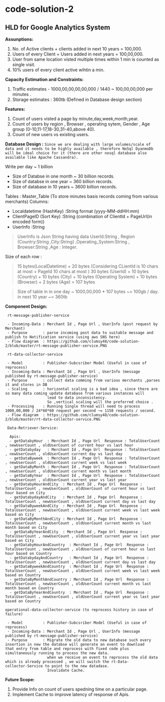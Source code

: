 # code-solution-2
## HLD for Google Analytics System

**Assunptions:**
1) No. of Active clients + clients added in next 10 years = 100,000.
2) Users of every Client + Users added in next years = 100,00,000.
3) User from same location visted multiple times within 1 min is counted as single visit.
4) 10% users of every client active wihtin a min.

**Capacity Estimation and Constraints:**
1) Traffic estimates - 1000,00,00,00,00,000 / 1440 ~ 100,00,00,000 per minutes .
2) Storage estimates : 360tb (Defined in Database design section)

**Features:**
1) Count of users visted a page by minute,day,week,month,year.
2) Count of users by region , Browser , operating sytem, Gender , Age group (0-10,11-17,18-30,31-40,above 40).
3) Count of new users vs existing users.

**Database Design :**
`Since we are dealing with large volumes/scale of data and it needs to be highly available , therefore NoSql DyanmoDb will be ideal
choice for it (there are other nosql database also available like Apache Cassandra).`

Write per day ~ 1 billion

- Size of Databse in one month ~ 30 billion records.
- Size of databse in one year ~ 360 billion records.
- Size of database in 10 years ~ 3600 billion records.

Tables :
Master_Table  (To store minutes basis records coming from various merchants) 
Columns: 
- Localdatetime (HashKey) :String  format (yyyy-MM-ddHH:mm)
- ClientPageID (Sort Key) :String (combination of ClientId + PageUrl(in encoded form))
- UserInfo :String

> UserInfo is Json String having data
> UserId:String , Region (Country:String ,City:String) ,Operating_System:String , Browser:String ,Age : Integer.

Size of each row :
> 15 bytes(LocalDatetime) + 20 bytes (Considering CLientId is 10 chars at most + PageId 10 chars at most ) 
> 30 bytes (UserId) + 10 bytes (Country) + 10 bytes (City) + 10 bytes (Operating System) + 10 bytes (Browser) + 2 bytes (Age) = 107 bytes

> Size of table in in one day ~ 1000,00,000 * 107 bytes ~= 100gb / day.
> in next 10 year ~= 360tb

**Component Design:**

     rt-message-publisher-service
     
     - Incoming-Data : Merchant Id , Page Url , UserInfo (post request by Merchant)
     - Purpose       : parse incoming post data to suitable message and publish to Notification service (using aws SNS here)
     - Flow diagram  : https://github.com/clumsy48/code-solution-2/blob/master/rt-message-publisher-service.PNG
     
     rt-data-collector-service
     
     - Model         : Publisher-Subcsriber Model (Useful in case of reprocess)
     - Incoming-Data : Merchant Id , Page Url , UserInfo (message published by rt-message-publisher-service)
     - Purpose       : collect data comming from various merchants ,parses it and stores in DB
     - Scaling       : horizontal scaling is a bad idea , since there are so many data coming update database from various instances will
                       lead to data inconsistency.
                       So ,vertical scaling will the preferred choice .
     - Processing    : Running Single thread will need to process  1000,00,000 / 24*60*60 request per second ~= 1158 requests / second.                 
     - Flow diagram  : https://github.com/clumsy48/code-solution-2/blob/master/rt-data-collector-service.PNG
     
     Data-Retriever-Service:
     
      Apis:
      - getDatabyHour  : Merchant Id , Page Url  Response : TotalUserCount , newUserCount , oldUserCount of current hour vs last hour
      - getDatabyday   : Merchant Id , Page Url  Response : TotalUserCount , newUserCount , oldUserCount current day vs last day
      - getDataByweek  : Merchant Id , Page Url  Response : TotalUserCount , newUserCount , oldUserCount current week vs last week
      - getDataByMonth : Merchant Id , Page Url  Response : TotalUserCount , newUserCount , oldUserCount current month vs last month
      - getDataByYear  : Merchant Id , Page Url  Response : TotalUserCount , newUserCount , oldUserCount current year vs last year
      - getDatabyHourAndCity  : Merchant Id , Page Url  Response : TotalUserCount , newUserCount , oldUserCount of current hour vs last hour based on City
      - getDatabydayAndCity   : Merchant Id , Page Url  Response : TotalUserCount , newUserCount , oldUserCount current day vs last day
      - getDataByweekAndCity  : Merchant Id , Page Url  Response : TotalUserCount , newUserCount , oldUserCount current week vs last week based on City
      - getDataByMonthAndCity : Merchant Id , Page Url  Response : TotalUserCount , newUserCount , oldUserCount current month vs last month based on City
      - getDataByYearAndCity  : Merchant Id , Page Url  Response : TotalUserCount , newUserCount , oldUserCount current year vs last year based on City
      - getDatabyHourAndCountry  : Merchant Id , Page Url  Response : TotalUserCount , newUserCount , oldUserCount of current hour vs last hour based on Country
      - getDatabydayAndCountry   : Merchant Id , Page Url  Response : TotalUserCount , newUserCount , oldUserCount current day vs last day
      - getDataByweekAndCountry  : Merchant Id , Page Url  Response : TotalUserCount , newUserCount , oldUserCount current week vs last week based on Country
      - getDataByMonthAndCountry : Merchant Id , Page Url  Response : TotalUserCount , newUserCount , oldUserCount current month vs last month based on Country
      - getDataByYearAndCountry  : Merchant Id , Page Url  Response : TotalUserCount , newUserCount , oldUserCount current year vs last year based on Country
      
    operational-data-collector-service (to reprocess history in case of failure)
    
     - Model         : Publisher-Subcsriber Model (Useful in case of reprocess)
     - Incoming-Data : Merchant Id , Page Url , UserInfo (message published by rt-message-publisher-service)
     - Purpose       : Migrate the old data to new database such every insertion in new the databse will generate an event to download                          that entry from table and reprocess with fixed code plus simultaneously running to process the new data.
                       when we receive an event to reprocess the old data which is already processed , we will switch the rt-Data-                              collector-Service to point to the new datadase.
                       Invalidate Cache.
   
**Future Scope:**
1) Provide Info on count of users spedning time on a particular page.
2) Implement Cache to improve latency of response of Apis. 

